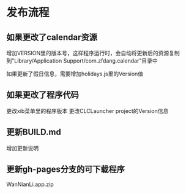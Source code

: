 # 发布流程

## 如果更改了calendar资源
增加VERSION里的版本号，这样程序运行时，会自动将更新后的资源复制到"Library/Application Support/com.zfdang.calendar"目录中

如果更新了假日信息，需要增加holidays.js里的Version值

## 如果更改了程序代码
更改xib菜单里的程序版本
更改CLCLauncher project的Version信息

## 更新BUILD.md
增加更新说明

## 更新gh-pages分支的可下载程序
WanNianLi.app.zip


